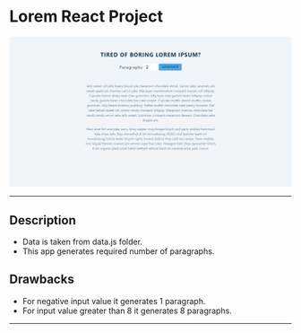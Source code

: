 # Lorem React Project

![](Result.png)

---

## Description
- Data is taken from data.js folder.
- This app generates required number of paragraphs.

## Drawbacks
- For negative input value it generates 1 paragraph.
- For input value greater than 8 it generates 8 paragraphs.

---



